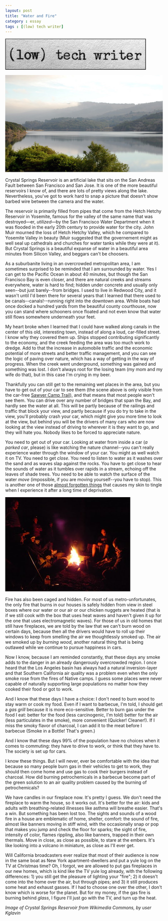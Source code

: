 ```yaml
---
layout: post
title: "Water and Fire"
category : essay
tags : [(low) tech writer]
---
```

[![low tech writer](/assets/ltw/header14.jpg)](http://lowtechwriter.com)

![Water!](/assets/ltw/crystalsprings.jpg)

Crystal Springs Reservoir is an artificial lake that sits on the San Andreas Fault between San Francisco and San Jose. It is one of the more beautiful reservoirs I know of, and there are lots of pretty views along the lake. Nevertheless, you've got to work hard to snap a picture that doesn't show barbed wire between the camera and the water. 

The reservoir is primarily filled from pipes that come from the Hetch Hetchy Reservoir in Yosemite, famous for the valley of the same name that was destroyed&mdash;er, *utilized*&mdash;by the San Francisco Water Department when it was flooded in the early 20th century to provide water for the city. John Muir mourned the loss of Hetch Hetchy Valley, which he compared to Yosemite Valley in beauty (Muir suggested that the governement might as well seal up cathedrals and churches for water tanks while they were at it). But Crystal Springs is a beautiful expanse of water in a beautiful area minutes from Silicon Valley, and beggars can't be choosers. 

As a suburbanite living in an overcrowded metropolitan area, I am sometimes surprised to be reminded that I am surrounded by water. Yes I can get to the Pacific Ocean in about 40 minutes, but though the San Francisco Bay is even closer, and there are natural creeks and streams everywhere, water is hard to find; hidden under concrete and usually only seen--but just barely--from bridges. I used to live in Redwood City, and it wasn't until I'd been there for several years that I learned that there used to be canals--canals!--running right into the downtown area. While boats had once docked a hundred yards from the beautiful county courthouse, now you can stand where schooners once floated and not even know that water still flows somewhere underneath your feet. 

My heart broke when I learned that I could have walked along canals in the center of this old, interesting town, instead of along a loud, car-filled street. I know why they covered them up. Ships stopped contributing significantly to the economy, and the creek feeding the area was too much work to dredge. Add to that the increase in automobile traffic and the economic potential of more streets and better traffic management, and you can see the logic of paving over nature, which has a way of getting in the way of progress. When the creek went underground, something was gained and something was lost. I don't always root for the losing team (my mom and my wife do that), but in this case I'm crying in my beer. 

Thankfully you can still get to the remaining wet places in the area, but you have to get out of your car to see them (the scene above is only visible from the car-free [Sawyer Camp Trail](http://parks.smcgov.org/)), and that means that most people won't see them. You can drive over any number of bridges that span the Bay, and hardly see the water at all. This will be partly because of the railings and traffic that block your view, and partly because if you do try to take in the view, you'll probably crash your car, which might give you more time to look at the view, but behind you will be the drivers of many cars who are now looking at the view instead of driving to wherever it is they want to go, and they will hate you. Nobody likes to be forced to appreciate nature. 

You need to get out of your car. Looking at water from inside a car (*a parked car*, please) is like watching the nature channel--you can't really experience water through the window of your car. You might as well watch it on TV. You need to get *close*. You need to listen to water as it washes over the sand and as waves slap against the rocks. You have to get close to hear the sounds of water as it tumbles over rapids in a stream, echoing off the leaves of shade trees. You need to be able to watch the surface of the water *move* (impossible, if you are moving yourself--you have to stop). This is another one of those [almost forgotten things](http://www.imby.net/20090315/silence/) that causes my skin to tingle when I experience it after a long time of deprivation.

[![kit](/assets/ltw/firesm.jpg)](/assets/ltw/firebg.jpg)

Fire has also been caged and hidden. For most of us metro-unfortunates, the only fire that burns in our houses is safely hidden from view in steel boxes where our water or our air or our chicken nuggets are heated (that is if we still cook with the box that uses heat waves and haven't given it up for the one that uses electromagnetic waves). For those of us in old homes that still have fireplaces, we are told by the law that we can't burn wood on certain days, because then all the drivers would have to roll up their windows to keep from smelling the air we thoughtlessly smoked up. The air we smoked up by *burning wood*, another natural thing that is being outlawed while we continue to pursue happiness in cars.

Now I know, because I am reminded constantly, that these days any smoke adds to the danger in an already dangerously overcrowded region. I once heard that the Los Angeles basin has always had a natural inversion-layer and that Southern California air quality was a problem even when the only smoke rose from the fires of Native camps. I guess some places were never capable of naturally supporting large populations no matter how they cooked their food or got to work. 

And I know that these days I have a choice: I don't need to burn wood to stay warm or cook my food. Even if I want to barbecue, I'm told, I should get a *gas grill* because it is more eco-sensitive. Better to burn gas under the food I eat: better for the food (less carcinogenic, I'm told) better for the air (less particulates in the smoke), more convenient (Quicker! Cleaner!). If I miss the smoky flavor of charcoal, I can add it to the meat before I barbecue (Smoke in a Bottle! That's green.)

And I know that these days 99% of the population have no choices when it comes to commuting: they have to drive to work, or think that they have to. The society is set up for cars. 

I know these things. But I will never, ever be comfortable with the idea that because so many people burn gas in their vehicles to get to work, they should then come home and use gas to cook their burgers instead of charcoal. How did burning petrochemicals in a barbecue become part of the green solution to an air quality problem caused by the burning of petrochemicals? 

We have candles in our fireplace now. It's pretty I guess. We don't need the fireplace to warm the house, so it works out. It's better for the air: kids and adults with breathing-related illnesses like asthma will breathe easier. That's a win. But something has been lost too. The sights and sounds of a wood fire in a house are emblematic of home, shelter, comfort: the sound of fire, almost like banners moving in stiff wind, with the occasionally snap or pop that makes you jump and check the floor for sparks; the sight of fire, intensity of color, flames rippling, also like banners, trapped in their own thermals. Move in close, as close as possible, to stare at the embers. It's like looking into a volcano in miniature, as close as I'll ever get.

Will California broadcasters ever realize that most of their audience is now in the same boat as New York apartment-dwellers and put a yule log on the TV at Christmas time? Oh, I forgot, we are allowed to put gas fireplaces in our new homes, which is kind like the TV yule log already, with the following differences: 1) you still get the pleasure of lighting your "fire"; 2) it doesn't come into the home over the air, but through pipes; and 3) it still produces some heat and exhaust gasses. If I had to choose one over the other, I don't know which is worse for the planet. But for my money, if the gas fire is burning behind *glass*, I figure I'll just go with the TV, and turn up the heat.

*Image of Crystal Springs Reservoir from Wikimedia Commons, by user Kglavin*
